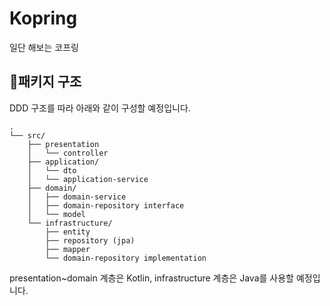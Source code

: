# Kopring
일단 해보는 코프링
## 📁패키지 구조

DDD 구조를 따라 아래와 같이 구성할 예정입니다.

```
.
└── src/
    ├── presentation
    │   └── controller
    ├── application/
    │   └── dto
    │   └── application-service
    ├── domain/
    │   ├── domain-service
    │   ├── domain-repository interface
    │   └── model
    └── infrastructure/
        ├── entity
        ├── repository (jpa)
        ├── mapper
        └── domain-repository implementation
```

presentation~domain 계층은 Kotlin, infrastructure 계층은 Java를 사용할 예정입니다.
